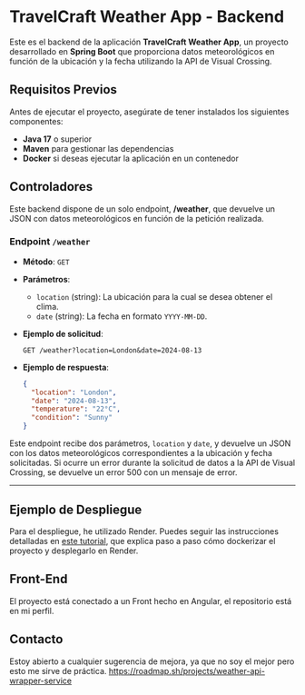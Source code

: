 # TravelCraft Weather App - Backend

Este es el backend de la aplicación **TravelCraft Weather App**, un proyecto desarrollado en **Spring Boot** que proporciona datos meteorológicos en función de la ubicación y la fecha utilizando la API de Visual Crossing.

## Requisitos Previos

Antes de ejecutar el proyecto, asegúrate de tener instalados los siguientes componentes:

- **Java 17** o superior
- **Maven** para gestionar las dependencias
- **Docker** si deseas ejecutar la aplicación en un contenedor

## Controladores

Este backend dispone de un solo endpoint, **/weather**, que devuelve un JSON con datos meteorológicos en función de la petición realizada.

### Endpoint `/weather`

- **Método**: `GET`
- **Parámetros**:
  - `location` (string): La ubicación para la cual se desea obtener el clima.
  - `date` (string): La fecha en formato `YYYY-MM-DD`.
- **Ejemplo de solicitud**:

    ```http
    GET /weather?location=London&date=2024-08-13
    ```

- **Ejemplo de respuesta**:

    ```json
    {
      "location": "London",
      "date": "2024-08-13",
      "temperature": "22°C",
      "condition": "Sunny"
    }
    ```

Este endpoint recibe dos parámetros, `location` y `date`, y devuelve un JSON con los datos meteorológicos correspondientes a la ubicación y fecha solicitadas. Si ocurre un error durante la solicitud de datos a la API de Visual Crossing, se devuelve un error 500 con un mensaje de error.

---

## Ejemplo de Despliegue

Para el despliegue, he utilizado Render. Puedes seguir las instrucciones detalladas en [este tutorial](https://hostingtutorials.dev/blog/free-spring-boot-host-with-render), que explica paso a paso cómo dockerizar el proyecto y desplegarlo en Render.

## Front-End
El proyecto está conectado a un Front hecho en Angular, el repositorio está en mi perfil.

## Contacto
Estoy abierto a cualquier sugerencia de mejora, ya que no soy el mejor pero esto me sirve de práctica.
https://roadmap.sh/projects/weather-api-wrapper-service
